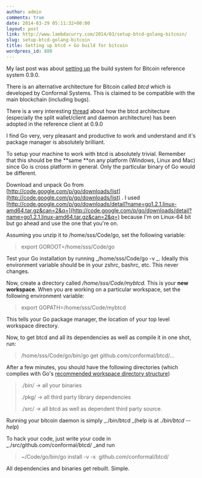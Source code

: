 ```yaml
---
author: admin
comments: true
date: 2014-03-29 05:11:32+00:00
layout: post
link: http://www.lambdacurry.com/2014/03/setup-btcd-golang-bitcoin/
slug: setup-btcd-golang-bitcoin
title: Setting up btcd + Go build for bitcoin
wordpress_id: 880
---
```


My last post was about [setting up](http://www.lambdacurry.com/2014/03/compiling-bitcoin-0-9-0-transaction-malleability-fix/) the build system for Bitcoin reference system 0.9.0.

There is an alternative architecture for Bitcoin called _btcd_ which is developed by Conformal Systems. This is claimed to be compatible with the main blockchain (including bugs).

There is a very interesting [thread](https://bitcointa.lk/threads/calling-out-the-bitcoin-foundation-scam.273069/page-10) about how the btcd architecture (especially the split wallet/client and daemon architecture) has been adopted in the reference client at 0.9.0

I find Go very, very pleasant and productive to work and understand and it's package manager is absolutely brilliant.

To setup your machine to work with btcd is absolutely trivial. Remember that this should be the **same **on any platform (Windows, Linux and Mac) since Go is cross platform in general. Only the particular binary of Go would be different.

Download and unpack Go from [http://code.google.com/p/go/downloads/list](http://code.google.com/p/go/downloads/list) . I used [http://code.google.com/p/go/downloads/detail?name=go1.2.1.linux-amd64.tar.gz&can=2&q=](http://code.google.com/p/go/downloads/detail?name=go1.2.1.linux-amd64.tar.gz&can=2&q=) because I'm on Linux-64 bit but go ahead and use the one that you're on.

Assuming you unzip it to /home/sss/Code/go, set the following variable:


<blockquote>export GOROOT=/home/sss/Code/go</blockquote>


Test your Go installation by running _/home/sss/Code/go -v _. Ideally this environment variable should be in your zshrc, bashrc, etc. This never changes.

Now, create a directory called _/home/sss/Code/mybtcd._ This is your **new workspace**. When you are working on a particular workspace, set the following environment variable:


<blockquote>export GOPATH=/home/sss/Code/mybtcd</blockquote>


This tells your Go package manager, the location of your top level workspace directory.

Now, to get btcd and all its dependencies as well as compile it in one shot, run:


<blockquote>/home/sss/Code/go/bin/go get github.com/conformal/btcd/...</blockquote>


After a few minutes, you should have the following directories (which complies with Go's [recommended workspace directory structure](http://golang.org/doc/code.html))


<blockquote>./bin/ -> all your binaries

./pkg/ -> all third party library dependencies

./src/ -> all btcd as well as dependent third party source.</blockquote>


Running your bitcoin daemon is simply _./bin/btcd _(help is at _./bin/btcd --help_)

To hack your code, just write your code in _./src/github.com/conformal/btcd/ _and run


<blockquote>~/Code/go/bin/go install -v -x  github.com/conformal/btcd/</blockquote>


All dependencies and binaries get rebuilt. Simple.
